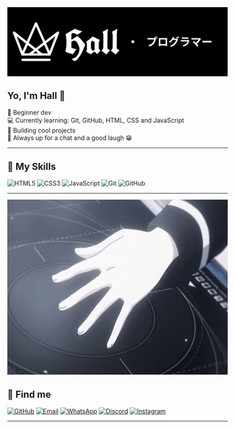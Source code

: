 <div align="center">
  <img src="https://raw.githubusercontent.com/Hall065/Hall065/main/banner.png"/>
</div>

## Yo, I'm Hall 👋

🖤 Beginner dev  
💻 Currently learning: Git, GitHub, HTML, CSS and JavaScript  
🚀 Building cool projects  
💬 Always up for a chat and a good laugh 😁  

---

## 🧠 My Skills

![HTML5](https://img.shields.io/badge/HTML5-E34F26?style=flat-square&logo=html5&logoColor=white)
![CSS3](https://img.shields.io/badge/CSS3-1572B6?style=flat-square&logo=css3&logoColor=white)
![JavaScript](https://img.shields.io/badge/JavaScript-F7DF1E?style=flat-square&logo=javascript&logoColor=black)
![Git](https://img.shields.io/badge/Git-F05032?style=flat-square&logo=git&logoColor=white)
![GitHub](https://img.shields.io/badge/GitHub-100000?style=flat-square&logo=github&logoColor=white)

---

<div align="center">
  <img src="https://raw.githubusercontent.com/Hall065/Hall065/main/tatsuya.gif" width="100%" height="400"/>
</div>

## 🔗 Find me

[![GitHub](https://img.shields.io/badge/GitHub-100000?style=flat-square&logo=github&logoColor=white)](https://github.com/Hall065)
[![Email](https://img.shields.io/badge/Email-D14836?style=flat-square&logo=gmail&logoColor=white)](mailto:hallprograma@gmail.com)
[![WhatsApp](https://img.shields.io/badge/WhatsApp-25D366?style=flat-square&logo=whatsapp&logoColor=white)](https://wa.me/5561985667528)
[![Discord](https://img.shields.io/badge/Discord-5865F2?style=flat-square&logo=discord&logoColor=white)](https://discord.com/users/1066341368621965382)
[![Instagram](https://img.shields.io/badge/Instagram-E4405F?style=flat-square&logo=instagram&logoColor=white)](https://instagram.com/hallzin_)

---
